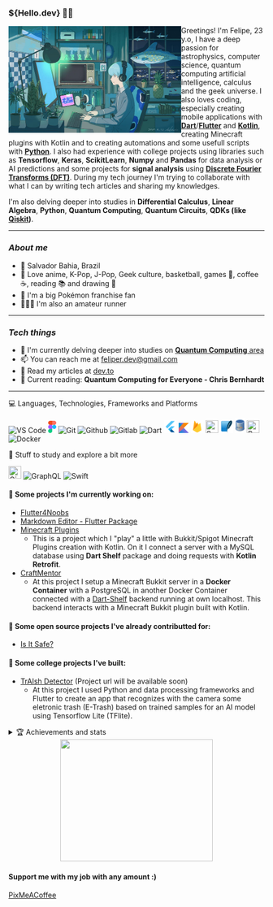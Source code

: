 <h3><strong>${Hello.dev} 👋🏻</strong></h3>

<img src='assets/HD-wallpaper-anime-boy-aqua-hair-profile-view-headphones-computer-smiling-anime.jpg' height=210 width=340 align='left'/>

Greetings! I'm Felipe, 23 y.o, I have a deep passion for astrophysics, computer science, quantum computing artificial intelligence, calculus and the geek universe. I also loves coding, especially creating mobile applications with [**Dart**](https://dart.dev)/[**Flutter**](https://flutter.dev) and [**Kotlin**](https://kotlinlang.org/), creating Minecraft plugins with Kotlin and to creating automations and some usefull scripts with [**Python**](https://www.python.org/). I also had experience with college projects using libraries such as **Tensorflow**, **Keras**, **ScikitLearn**, **Numpy** and **Pandas** for data analysis or AI predictions and some projects for **signal analysis** using [**Discrete Fourier Transforms (DFT)**](https://la.mathworks.com/help/signal/ug/discrete-fourier-transform.html). During my tech journey I'm trying to collaborate with what I can by writing tech articles and sharing my knowledges.

I'm also delving deeper into studies in **Differential Calculus**, **Linear Algebra**, **Python**, **Quantum Computing**, **Quantum Circuits**, **QDKs (like [Qiskit](https://www.ibm.com/quantum/qiskit))**.

---
 
### ***About me***

- 📌 Salvador Bahia, Brazil
- 🌴 Love anime, K-Pop, J-Pop, Geek culture, basketball, games 👾, coffee ☕, reading 📚 and drawing 🎨
- 💚 I'm a big Pokémon franchise fan
- 🏃🏻‍♂️ I'm also an amateur runner 

---

### ***Tech things***

- 🌱 I'm currently delving deeper into studies on [**Quantum Computing** area](https://github.com/feliperfdev/estudos_quantum_qiskit)
- 📫 You can reach me at feliper.dev@gmail.com
- 📝 Read my articles at [dev.to](https://dev.to/feliperfdev)
- 📖 Current reading: **Quantum Computing for Everyone - Chris Bernhardt**

    
---

<summary>💻 Languages, Technologies, Frameworks and Platforms</summary>
<p>
<img src='assets/vscode.png' width=25 title='VS Code'> <img src='assets/figma.png' width=16 height=24 title='Figma'> <img src="assets/git.png" width=25 title='Git'/> <img src="assets/github.png" width=25 title='Github'/> <img src="assets/gitlab.png" width=25 title='Gitlab'> <img src='assets/dart-logo.png' width=25 title='Dart'> <img src="assets/flutter-logo.png" width=25 title='Flutter'/> <img src='assets/kotlin.png' width=20 height=20 title='Kotlin'> <img src='assets/firebase.png' width=25 height=25 title='Firebase'> <img src='https://cdn.prod.website-files.com/65b8ffaaefde00838ae3ae69/672e13438ef3d48e25352267_iZw5Y1-b3BVfXjrXxhZ63dCufG5gZQoAa7VQav_gvSc.png' height=25 width=25 title='Supabase'/> <img src='assets/sqlite.png' width=25 height=25 title='SQLite'> <img src='assets/mysql.png' width=20 height=30 title='MySQL'> <img src='https://upload.wikimedia.org/wikipedia/commons/thumb/c/c3/Python-logo-notext.svg/1869px-Python-logo-notext.svg.png' height=25 width=25 title='Python'> <img src="https://cdn-icons-png.flaticon.com/512/919/919853.png" height=25 title='Docker'>

<p>

🤔 Stuff to study and explore a bit more

<img src='https://upload.wikimedia.org/wikipedia/commons/thumb/5/51/Qiskit-Logo.svg/2052px-Qiskit-Logo.svg.png' height=25 width=25 title='Qiskit'> <img src="https://upload.wikimedia.org/wikipedia/commons/thumb/1/17/GraphQL_Logo.svg/2048px-GraphQL_Logo.svg.png" height=25 title='GraphQL'> <img src='https://www.pngkey.com/png/full/128-1286315_bird-logo-vector-2-buy-clip-art-swift.png' height=25 title='Swift'>
    
<p>


#### **💙 Some projects I'm currently working on:**

- [Flutter4Noobs](https://github.com/feliperfdev/flutter4noobs/)
- [Markdown Editor - Flutter Package](https://github.com/feliperfdev/markdown-editor)
- [Minecraft Plugins](https://github.com/feliperfdev-MC-Plugins)
    - This is a project which I "play" a little with Bukkit/Spigot Minecraft Plugins creation with Kotlin. On it I connect a server with a MySQL database using **Dart Shelf** package and doing requests with **Kotlin Retrofit**.
- [CraftMentor](https://github.com/TRABALHOS-FACULDADE/craftmentor_sistemas_distribuidos)
    - At this project I setup a Minecraft Bukkit server in a **Docker Container** with a PostgreSQL in another Docker Container connected with a [Dart-Shelf](https://pub.dev/packages/shelf_router) backend running at own localhost. This backend interacts with a Minecraft Bukkit plugin built with Kotlin.

#### **📱 Some open source projects I've already contributted for:**

- [Is It Safe?](https://github.com/Is-It-Safe)

#### **📱 Some college projects I've built:**

- [TrAIsh Detector](SOON) (Project url will be available soon)
    - At this project I used Python and data processing frameworks and Flutter to create an app that recognizes with the camera some eletronic trash (E-Trash) based on trained samples for an AI model using Tensorflow Lite (TFlite).

<details close>
    <summary>🏆 Achievements and stats</summary>
    <a href="https://github.com/ryo-ma/github-profile-trophy">
      <img width=800 src="https://github-profile-trophy.vercel.app/?username=feliperfdev&row=2&column=10&theme=dracula&frame=true&no-bg=true"/>
    </a>
    <img src="https://github-profile-summary-cards.vercel.app/api/cards/profile-details?username=feliperfdev&theme=vue" height=170>
</details>

<div align=center>
    <img src=https://i.pinimg.com/originals/f5/8f/e8/f58fe8e19a7e25ddf0c459a3599261d6.gif width=300 height=240>
</div>

#### **Support me with my job with any amount :)**
[PixMeACoffee](https://pixmeacoffee.vercel.app/feliperfdev)
